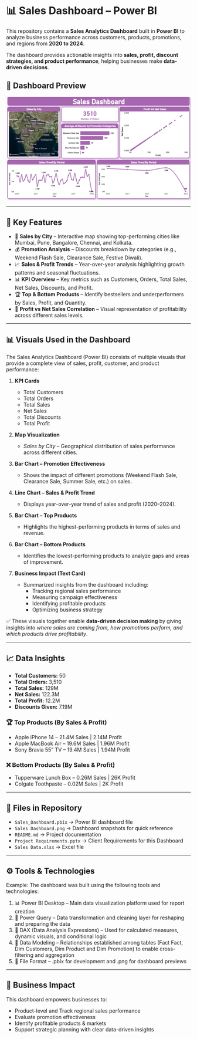 # 📊 Sales Dashboard – Power BI 

This repository contains a **Sales Analytics Dashboard** built in **Power BI** to analyze business performance across customers, products, promotions, and regions from **2020 to 2024**. 

The dashboard provides actionable insights into **sales, profit, discount strategies, and product performance**, helping businesses make **data-driven decisions**.

## 📸 Dashboard Preview  
 
![Sales Dashboard Overview](https://github.com/meansariasad/Sales-Dashboard/blob/main/Sales%20Dashboard.png)  

---

## 🔎 Key Features 

- 📍 **Sales by City** – Interactive map showing top-performing cities like Mumbai, Pune, Bangalore, Chennai, and Kolkata. 
- 💰 **Promotion Analysis** – Discounts breakdown by categories (e.g., Weekend Flash Sale, Clearance Sale, Festive Diwali). 
- 📈 **Sales & Profit Trends** – Year-over-year analysis highlighting growth patterns and seasonal fluctuations. 
- 📊 **KPI Overview** – Key metrics such as Customers, Orders, Total Sales, Net Sales, Discounts, and Profit. 
- 🏆 **Top & Bottom Products** – Identify bestsellers and underperformers by Sales, Profit, and Quantity. 
- 🔗 **Profit vs Net Sales Correlation** – Visual representation of profitability across different sales levels.

---

## 📊 Visuals Used in the Dashboard

The Sales Analytics Dashboard (Power BI) consists of multiple visuals that provide a complete view of sales, profit, customer, and product performance:

1. **KPI Cards**
   - Total Customers  
   - Total Orders  
   - Total Sales  
   - Net Sales  
   - Total Discounts  
   - Total Profit  

2. **Map Visualization**
   - *Sales by City* – Geographical distribution of sales performance across different cities.  

3. **Bar Chart – Promotion Effectiveness**
   - Shows the impact of different promotions (Weekend Flash Sale, Clearance Sale, Summer Sale, etc.) on sales.  

4. **Line Chart – Sales & Profit Trend**
   - Displays year-over-year trend of sales and profit (2020–2024).  

5. **Bar Chart – Top Products**
   - Highlights the highest-performing products in terms of sales and revenue.  

6. **Bar Chart – Bottom Products**
   - Identifies the lowest-performing products to analyze gaps and areas of improvement.  

7. **Business Impact (Text Card)**
   - Summarized insights from the dashboard including:
     - Tracking regional sales performance  
     - Measuring campaign effectiveness  
     - Identifying profitable products  
     - Optimizing business strategy  

✅ These visuals together enable **data-driven decision making** by giving insights into *where sales are coming from, how promotions perform, and which products drive profitability*.  

---

## 📈 Data Insights 

- **Total Customers:** 50 
- **Total Orders:** 3,510 
- **Total Sales:** 129M 
- **Net Sales:** 122.3M 
- **Total Profit:** 12.2M 
- **Discounts Given:** 7.19M 

### 🏆 Top Products (By Sales & Profit) 
- Apple iPhone 14 – 21.4M Sales | 2.14M Profit 
- Apple MacBook Air – 19.6M Sales | 1.96M Profit 
- Sony Bravia 55” TV – 19.4M Sales | 1.94M Profit 

### ❌ Bottom Products (By Sales & Profit) 
- Tupperware Lunch Box – 0.26M Sales | 26K Profit 
- Colgate Toothpaste – 0.02M Sales | 2K Profit 

---

## 📂 Files in Repository 

- `Sales_Dashboard.pbix` → Power BI dashboard file 
- `Sales Dashboard.png` → Dashboard snapshots for quick reference 
- `README.md` → Project documentation
- `Project Requirements.pptx` → Client Requirements for this Dashboard
- `Sales Data.xlsx` → Excel file
 
---

## ⚙️ Tools & Technologies 

Example: The dashboard was built using the following tools and technologies:
1. 📊 Power BI Desktop – Main data visualization platform used for report creation
2. 📂 Power Query – Data transformation and cleaning layer for reshaping and preparing the data
3. 🧠 DAX (Data Analysis Expressions) – Used for calculated measures, dynamic visuals, and conditional logic
4. 📝 Data Modeling – Relationships established among tables (Fact Fact, Dim Customers, Dim Product and Dim Promotion) to enable cross-filtering and aggregation
5. 📁 File Format – .pbix for development and .png for dashboard previews

---

## 🎯 Business Impact

This dashboard empowers businesses to:

- Product-level and Track regional sales performance
- Evaluate promotion effectiveness
- Identify profitable products & markets
- Support strategic planning with clear data-driven insights

